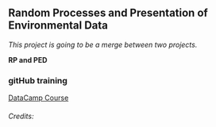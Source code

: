 ## Random Processes and Presentation of Environmental Data

*This project is going to be a merge between two projects.*

**RP and PED**

### gitHub training
[DataCamp Course](https://campus.datacamp.com/courses/github-concepts/)

###### Credits:
